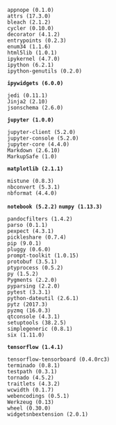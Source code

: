 ```
appnope (0.1.0)
attrs (17.3.0)
bleach (2.1.2)
cycler (0.10.0)
decorator (4.1.2)
entrypoints (0.2.3)
enum34 (1.1.6)
html5lib (1.0.1)
ipykernel (4.7.0)
ipython (6.2.1)
ipython-genutils (0.2.0)
```
**`ipywidgets (6.0.0)`**
```
jedi (0.11.1)
Jinja2 (2.10)
jsonschema (2.6.0)
```
**`jupyter (1.0.0)`**
```
jupyter-client (5.2.0)
jupyter-console (5.2.0)
jupyter-core (4.4.0)
Markdown (2.6.10)
MarkupSafe (1.0)
```
**`matplotlib (2.1.1)`**
```
mistune (0.8.3)
nbconvert (5.3.1)
nbformat (4.4.0)
```
**`notebook (5.2.2)`**
**`numpy (1.13.3)`**
```
pandocfilters (1.4.2)
parso (0.1.1)
pexpect (4.3.1)
pickleshare (0.7.4)
pip (9.0.1)
pluggy (0.6.0)
prompt-toolkit (1.0.15)
protobuf (3.5.1)
ptyprocess (0.5.2)
py (1.5.2)
Pygments (2.2.0)
pyparsing (2.2.0)
pytest (3.3.1)
python-dateutil (2.6.1)
pytz (2017.3)
pyzmq (16.0.3)
qtconsole (4.3.1)
setuptools (38.2.5)
simplegeneric (0.8.1)
six (1.11.0)
```
**`tensorflow (1.4.1)`**
```
tensorflow-tensorboard (0.4.0rc3)
terminado (0.8.1)
testpath (0.3.1)
tornado (4.5.2)
traitlets (4.3.2)
wcwidth (0.1.7)
webencodings (0.5.1)
Werkzeug (0.13)
wheel (0.30.0)
widgetsnbextension (2.0.1)
```